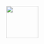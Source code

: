 <div align="center">
  <img src="https://github.githubassets.com/images/mona-loading-dimmed.gif" width=89/>
</div>
